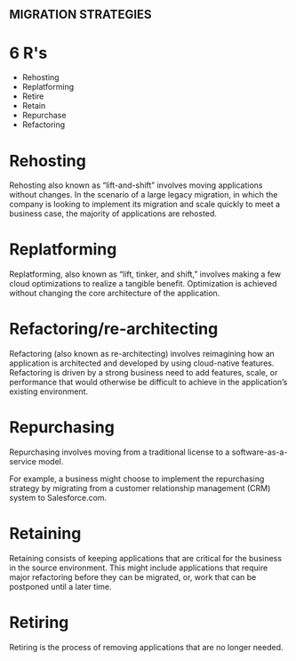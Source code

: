 ## MIGRATION STRATEGIES

# 6 R's
* Rehosting
* Replatforming
* Retire
* Retain
* Repurchase
* Refactoring

# Rehosting
Rehosting also known as “lift-and-shift” involves moving applications without
changes.
In the scenario of a large legacy migration, in which the company is looking to
implement its migration and scale quickly to meet a business case, the majority
of applications are rehosted.

# Replatforming
Replatforming, also known as “lift, tinker, and shift,” involves making a few
cloud optimizations to realize a tangible benefit. Optimization is achieved
without changing the core architecture of the application.

# Refactoring/re-architecting
Refactoring (also known as re-architecting) involves reimagining how an application
is architected and developed by using cloud-native features. Refactoring is
driven by a strong business need to add features, scale, or performance that
would otherwise be difficult to achieve in the application’s existing environment.

# Repurchasing
Repurchasing involves moving from a traditional license to a software-as-a-service
model.

For example, a business might choose to implement the repurchasing strategy by
migrating from a customer relationship management (CRM) system to Salesforce.com.

# Retaining
Retaining consists of keeping applications that are critical for the business
in the source environment. This might include applications that require major
refactoring before they can be migrated, or, work that can be postponed until a
later time.

# Retiring
Retiring is the process of removing applications that are no longer needed.
